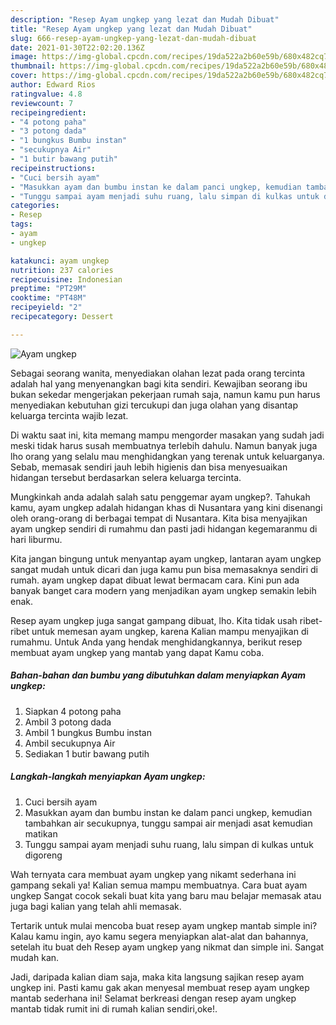 ```yaml
---
description: "Resep Ayam ungkep yang lezat dan Mudah Dibuat"
title: "Resep Ayam ungkep yang lezat dan Mudah Dibuat"
slug: 666-resep-ayam-ungkep-yang-lezat-dan-mudah-dibuat
date: 2021-01-30T22:02:20.136Z
image: https://img-global.cpcdn.com/recipes/19da522a2b60e59b/680x482cq70/ayam-ungkep-foto-resep-utama.jpg
thumbnail: https://img-global.cpcdn.com/recipes/19da522a2b60e59b/680x482cq70/ayam-ungkep-foto-resep-utama.jpg
cover: https://img-global.cpcdn.com/recipes/19da522a2b60e59b/680x482cq70/ayam-ungkep-foto-resep-utama.jpg
author: Edward Rios
ratingvalue: 4.8
reviewcount: 7
recipeingredient:
- "4 potong paha"
- "3 potong dada"
- "1 bungkus Bumbu instan"
- "secukupnya Air"
- "1 butir bawang putih"
recipeinstructions:
- "Cuci bersih ayam"
- "Masukkan ayam dan bumbu instan ke dalam panci ungkep, kemudian tambahkan air secukupnya, tunggu sampai air menjadi asat kemudian matikan"
- "Tunggu sampai ayam menjadi suhu ruang, lalu simpan di kulkas untuk digoreng"
categories:
- Resep
tags:
- ayam
- ungkep

katakunci: ayam ungkep 
nutrition: 237 calories
recipecuisine: Indonesian
preptime: "PT29M"
cooktime: "PT48M"
recipeyield: "2"
recipecategory: Dessert

---
```



![Ayam ungkep](https://img-global.cpcdn.com/recipes/19da522a2b60e59b/680x482cq70/ayam-ungkep-foto-resep-utama.jpg)

Sebagai seorang wanita, menyediakan olahan lezat pada orang tercinta adalah hal yang menyenangkan bagi kita sendiri. Kewajiban seorang ibu bukan sekedar mengerjakan pekerjaan rumah saja, namun kamu pun harus menyediakan kebutuhan gizi tercukupi dan juga olahan yang disantap keluarga tercinta wajib lezat.

Di waktu  saat ini, kita memang mampu mengorder masakan yang sudah jadi meski tidak harus susah membuatnya terlebih dahulu. Namun banyak juga lho orang yang selalu mau menghidangkan yang terenak untuk keluarganya. Sebab, memasak sendiri jauh lebih higienis dan bisa menyesuaikan hidangan tersebut berdasarkan selera keluarga tercinta. 



Mungkinkah anda adalah salah satu penggemar ayam ungkep?. Tahukah kamu, ayam ungkep adalah hidangan khas di Nusantara yang kini disenangi oleh orang-orang di berbagai tempat di Nusantara. Kita bisa menyajikan ayam ungkep sendiri di rumahmu dan pasti jadi hidangan kegemaranmu di hari liburmu.

Kita jangan bingung untuk menyantap ayam ungkep, lantaran ayam ungkep sangat mudah untuk dicari dan juga kamu pun bisa memasaknya sendiri di rumah. ayam ungkep dapat dibuat lewat bermacam cara. Kini pun ada banyak banget cara modern yang menjadikan ayam ungkep semakin lebih enak.

Resep ayam ungkep juga sangat gampang dibuat, lho. Kita tidak usah ribet-ribet untuk memesan ayam ungkep, karena Kalian mampu menyajikan di rumahmu. Untuk Anda yang hendak menghidangkannya, berikut resep membuat ayam ungkep yang mantab yang dapat Kamu coba.

<!--inarticleads1-->

##### Bahan-bahan dan bumbu yang dibutuhkan dalam menyiapkan Ayam ungkep:

1. Siapkan 4 potong paha
1. Ambil 3 potong dada
1. Ambil 1 bungkus Bumbu instan
1. Ambil secukupnya Air
1. Sediakan 1 butir bawang putih




<!--inarticleads2-->

##### Langkah-langkah menyiapkan Ayam ungkep:

1. Cuci bersih ayam
1. Masukkan ayam dan bumbu instan ke dalam panci ungkep, kemudian tambahkan air secukupnya, tunggu sampai air menjadi asat kemudian matikan
1. Tunggu sampai ayam menjadi suhu ruang, lalu simpan di kulkas untuk digoreng




Wah ternyata cara membuat ayam ungkep yang nikamt sederhana ini gampang sekali ya! Kalian semua mampu membuatnya. Cara buat ayam ungkep Sangat cocok sekali buat kita yang baru mau belajar memasak atau juga bagi kalian yang telah ahli memasak.

Tertarik untuk mulai mencoba buat resep ayam ungkep mantab simple ini? Kalau kamu ingin, ayo kamu segera menyiapkan alat-alat dan bahannya, setelah itu buat deh Resep ayam ungkep yang nikmat dan simple ini. Sangat mudah kan. 

Jadi, daripada kalian diam saja, maka kita langsung sajikan resep ayam ungkep ini. Pasti kamu gak akan menyesal membuat resep ayam ungkep mantab sederhana ini! Selamat berkreasi dengan resep ayam ungkep mantab tidak rumit ini di rumah kalian sendiri,oke!.

